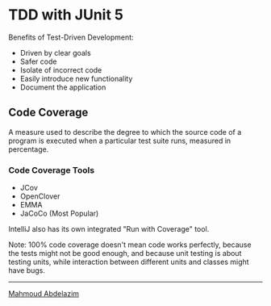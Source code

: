 # TDD with JUnit 5
Benefits of Test-Driven Development:
- Driven by clear goals
- Safer code
- Isolate of incorrect code
- Easily introduce new functionality
- Document the application

## Code Coverage
A measure used to describe the degree to which the source code of a program is executed when a particular test suite runs, measured in percentage.

### Code Coverage Tools
- JCov
- OpenClover
- EMMA
- JaCoCo (Most Popular)

IntelliJ also has its own integrated "Run with Coverage" tool.

Note: 100% code coverage doesn't mean code works perfectly, because the tests might not be good enough, and because unit testing is about testing units, while interaction between different units and classes might have bugs.

<hr>

[Mahmoud Abdelazim](https://github.com/MahmoudAbdelazim)
